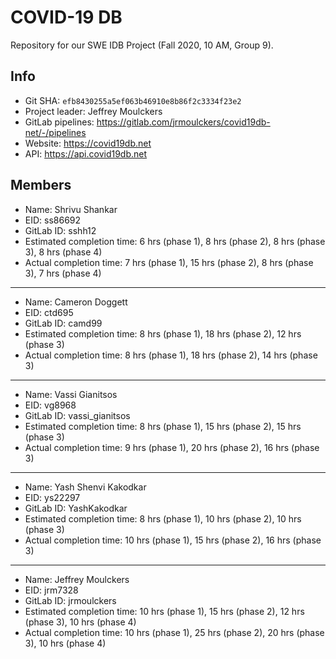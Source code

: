 # COVID-19 DB

Repository for our SWE IDB Project (Fall 2020, 10 AM, Group 9).

## Info

- Git SHA: `efb8430255a5ef063b46910e8b86f2c3334f23e2`
- Project leader: Jeffrey Moulckers
- GitLab pipelines: https://gitlab.com/jrmoulckers/covid19db-net/-/pipelines
- Website: https://covid19db.net
- API: https://api.covid19db.net

## Members

- Name: Shrivu Shankar
- EID: ss86692
- GitLab ID: sshh12
- Estimated completion time: 6 hrs (phase 1), 8 hrs (phase 2), 8 hrs (phase 3), 8 hrs (phase 4) 
- Actual completion time: 7 hrs (phase 1), 15 hrs (phase 2), 8 hrs (phase 3), 7 hrs (phase 4) 

---

- Name: Cameron Doggett
- EID: ctd695
- GitLab ID: camd99
- Estimated completion time: 8 hrs (phase 1), 18 hrs (phase 2), 12 hrs (phase 3)
- Actual completion time: 8 hrs (phase 1), 18 hrs (phase 2), 14 hrs (phase 3)

---

- Name: Vassi Gianitsos
- EID: vg8968
- GitLab ID: vassi_gianitsos
- Estimated completion time: 8 hrs (phase 1), 15 hrs (phase 2), 15 hrs (phase 3)
- Actual completion time: 9 hrs (phase 1), 20 hrs (phase 2), 16 hrs (phase 3)

---

- Name: Yash Shenvi Kakodkar
- EID: ys22297
- GitLab ID: YashKakodkar
- Estimated completion time: 8 hrs (phase 1), 10 hrs (phase 2), 10 hrs (phase 3)
- Actual completion time: 10 hrs (phase 1), 15 hrs (phase 2), 16 hrs (phase 3)

---

- Name: Jeffrey Moulckers
- EID: jrm7328
- GitLab ID: jrmoulckers
- Estimated completion time: 10 hrs (phase 1), 15 hrs (phase 2), 12 hrs (phase 3), 10 hrs (phase 4) 
- Actual completion time: 10 hrs (phase 1), 25 hrs (phase 2), 20 hrs (phase 3), 10 hrs (phase 4) 
